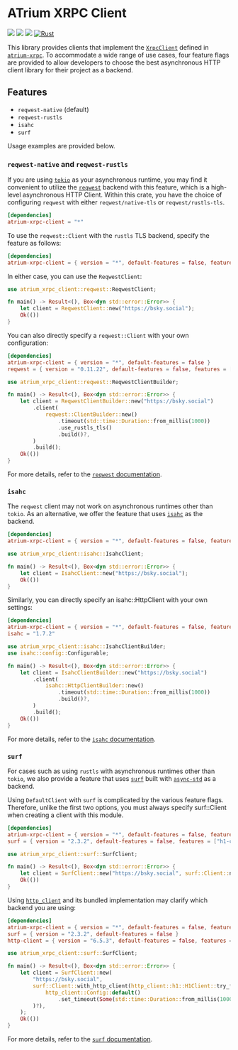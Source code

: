 # ATrium XRPC Client

[![](https://img.shields.io/crates/v/atrium-xrpc-client)](https://crates.io/crates/atrium-xrpc-client)
[![](https://img.shields.io/docsrs/atrium-xrpc-client)](https://docs.rs/atrium-xrpc-client)
[![](https://img.shields.io/crates/l/atrium-xrpc-client)](https://github.com/sugyan/atrium/blob/main/LICENSE)
[![Rust](https://github.com/sugyan/atrium/actions/workflows/xrpc-client.yml/badge.svg?branch=main)](https://github.com/sugyan/atrium/actions/workflows/xrpc-client.yml)

This library provides clients that implement the [`XrpcClient`](https://docs.rs/atrium-xrpc/latest/atrium_xrpc/trait.XrpcClient.html) defined in [`atrium-xrpc`](../atrium-xrpc/). To accommodate a wide range of use cases, four feature flags are provided to allow developers to choose the best asynchronous HTTP client library for their project as a backend.

## Features

- `reqwest-native` (default)
- `reqwest-rustls`
- `isahc`
- `surf`

Usage examples are provided below.

### `reqwest-native` and `reqwest-rustls`

If you are using [`tokio`](https://crates.io/crates/tokio) as your asynchronous runtime, you may find it convenient to utilize the [`reqwest`](https://crates.io/crates/reqwest) backend with this feature, which is a high-level asynchronous HTTP Client. Within this crate, you have the choice of configuring `reqwest` with either `reqwest/native-tls` or `reqwest/rustls-tls`.

```toml
[dependencies]
atrium-xrpc-client = "*"
```

To use the `reqwest::Client` with the `rustls` TLS backend, specify the feature as follows:

```toml
[dependencies]
atrium-xrpc-client = { version = "*", default-features = false, features = ["reqwest-rustls"]}
```

In either case, you can use the `ReqwestClient`:

```rust
use atrium_xrpc_client::reqwest::ReqwestClient;

fn main() -> Result<(), Box<dyn std::error::Error>> {
    let client = ReqwestClient::new("https://bsky.social");
    Ok(())
}
```

You can also directly specify a `reqwest::Client` with your own configuration:

```toml
[dependencies]
atrium-xrpc-client = { version = "*", default-features = false }
reqwest = { version = "0.11.22", default-features = false, features = ["rustls-tls"] }
```

```rust
use atrium_xrpc_client::reqwest::ReqwestClientBuilder;

fn main() -> Result<(), Box<dyn std::error::Error>> {
    let client = ReqwestClientBuilder::new("https://bsky.social")
        .client(
            reqwest::ClientBuilder::new()
                .timeout(std::time::Duration::from_millis(1000))
                .use_rustls_tls()
                .build()?,
        )
        .build();
    Ok(())
}
```

For more details, refer to the [`reqwest` documentation](https://docs.rs/reqwest).

### `isahc`

The `reqwest` client may not work on asynchronous runtimes other than `tokio`. As an alternative, we offer the feature that uses [`isahc`](https://crates.io/crates/isahc) as the backend.

```toml
[dependencies]
atrium-xrpc-client = { version = "*", default-features = false, features = ["isahc"]}
```

```rust
use atrium_xrpc_client::isahc::IsahcClient;

fn main() -> Result<(), Box<dyn std::error::Error>> {
    let client = IsahcClient::new("https://bsky.social");
    Ok(())
}
```

Similarly, you can directly specify an isahc::HttpClient with your own settings:

```toml
[dependencies]
atrium-xrpc-client = { version = "*", default-features = false, features = ["isahc"]}
isahc = "1.7.2"
```

```rust
use atrium_xrpc_client::isahc::IsahcClientBuilder;
use isahc::config::Configurable;

fn main() -> Result<(), Box<dyn std::error::Error>> {
    let client = IsahcClientBuilder::new("https://bsky.social")
        .client(
            isahc::HttpClientBuilder::new()
                .timeout(std::time::Duration::from_millis(1000))
                .build()?,
        )
        .build();
    Ok(())
}
```

For more details, refer to the [`isahc` documentation](https://docs.rs/isahc).


### `surf`

For cases such as using `rustls` with asynchronous runtimes other than `tokio`, we also provide a feature that uses [`surf`](https://crates.io/crates/surf) built with [`async-std`](https://crates.io/crates/async-std) as a backend.

Using `DefaultClient` with `surf` is complicated by the various feature flags. Therefore, unlike the first two options, you must always specify surf::Client when creating a client with this module.

```toml
[dependencies]
atrium-xrpc-client = { version = "*", default-features = false, features = ["surf"]}
surf = { version = "2.3.2", default-features = false, features = ["h1-client-rustls"] }
```

```rust
use atrium_xrpc_client::surf::SurfClient;

fn main() -> Result<(), Box<dyn std::error::Error>> {
    let client = SurfClient::new("https://bsky.social", surf::Client::new());
    Ok(())
}
```

Using [`http_client`](https://crates.io/crates/http-client) and its bundled implementation may clarify which backend you are using:

```toml
[dependencies]
atrium-xrpc-client = { version = "*", default-features = false, features = ["surf"]}
surf = { version = "2.3.2", default-features = false }
http-client = { version = "6.5.3", default-features = false, features = ["h1_client", "rustls"] }
```

```rust
use atrium_xrpc_client::surf::SurfClient;

fn main() -> Result<(), Box<dyn std::error::Error>> {
    let client = SurfClient::new(
        "https://bsky.social",
        surf::Client::with_http_client(http_client::h1::H1Client::try_from(
            http_client::Config::default()
                .set_timeout(Some(std::time::Duration::from_millis(1000))),
        )?),
    );
    Ok(())
}
```

For more details, refer to the [`surf` documentation](https://docs.rs/surf).
